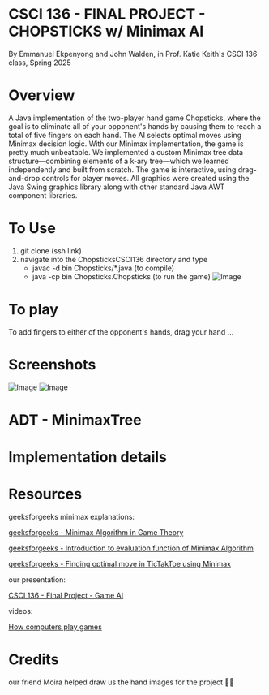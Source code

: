 # CSCI 136 - FINAL PROJECT - CHOPSTICKS w/ Minimax AI
By Emmanuel Ekpenyong and John Walden, in Prof. Katie Keith's CSCI 136 class, Spring 2025

# Overview

A Java implementation of the two-player hand game Chopsticks, where the goal is to eliminate all of your opponent's hands by causing them to reach a total of five fingers on each hand. The AI selects optimal moves using Minimax decision logic. With our Minimax implementation, the game is pretty much unbeatable. We implemented a custom Minimax tree data structure—combining elements of a k-ary tree—which we learned independently and built from scratch. The game is interactive, using drag-and-drop controls for player moves. All graphics were created using the Java Swing graphics library along with other standard Java AWT component libraries. 

# To Use

1. git clone (ssh link)
2. navigate into the ChopsticksCSCI136 directory and type
   * javac -d bin Chopsticks/*.java (to compile)
   * java -cp bin Chopsticks.Chopsticks (to run the game)
![Image](https://github.com/user-attachments/assets/79180656-2ed3-4d36-8f0a-085481f70067)

# To play

To add fingers to either of the opponent's hands, drag your hand ...

# Screenshots
![Image](https://github.com/user-attachments/assets/0e84f9d2-eeed-4cdc-8691-8adb5e3da1c5)
![Image](https://github.com/user-attachments/assets/91922ec5-1997-4ef3-b571-395258e50543)
# ADT - MinimaxTree

# Implementation details

# Resources

geeksforgeeks minimax explanations:

[geeksforgeeks - Minimax Algorithm in Game Theory](https://www.geeksforgeeks.org/minimax-algorithm-in-game-theory-set-1-introduction/)

[geeksforgeeks - Introduction to evaluation function of Minimax Algorithm](https://www.geeksforgeeks.org/introduction-to-evaluation-function-of-minimax-algorithm-in-game-theory/)

[geeksforgeeks - Finding optimal move in TicTakToe using Minimax](https://www.geeksforgeeks.org/finding-optimal-move-in-tic-tac-toe-using-minimax-algorithm-in-game-theory/)

our presentation:

[CSCI 136 - Final Project - Game AI](https://docs.google.com/presentation/d/1mDI7ggNKuLaTZpff-jB7mtZdmNo3DhDdX8ASW0Ksv8I/edit?usp=sharing)

videos:

[How computers play games](https://www.youtube.com/watch?v=SLgZhpDsrfc)

# Credits

our friend Moira helped draw us the hand images for the project 🫶🫶
